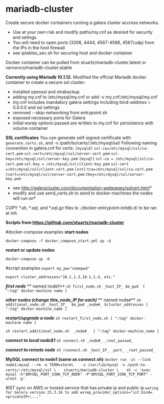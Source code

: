 # mariadb-cluster
Create secure docker containers running a galera cluster accross networks.
* Use at your own risk and modify paths/my.cnf as desired for security and setings.
* You will need to open ports (3306, 4444, 4567-4568, 4567/udp) from the IPs in the host firewall
* see iptables_sec.sh for securing host and docker container

Docker container can be pulled from stuartz/mariadb-cluster:latest or vernonco/mariadb-cluster:stable

**Currently using Mariadb 10.1.12.**
Modified the official Mariadb docker container to create a secure ssl cluster:
* installed openssl and xtrabackup
* adding my.cnf to /etc/mysql/my.cnf or add -v my.cnf:/etc/mysql/my.cnf
* my.cnf  includes mandatory galera settings including bind-address   = 0.0.0.0 and ssl settings
* removed --skip-networking from entrypoint.sh
* exposed necessary ports for Galera
* initial wsrep options passed are written to my.cnf for persistence with volume container

**SSL certificates**
You can generate self-signed certificate with `generate_certs.sh`, and -v /path/to/certs/:/etc/mysql/ssl/
Following naming convention in galera.cnf for certs:
`[mysqld]`
`ssl-ca=/etc/mysql/ssl/ca-cert.pem`
`ssl-cert=/etc/mysql/ssl/server-cert.pem`
`ssl-key=/etc/mysql/ssl/server-key.pem`
`[mysql]`
`ssl-ca = /etc/mysql/ssl/ca-cert.pem`
`ssl-key = /etc/mysql/ssl/client-key.pem`
`ssl-cert =/etc/mysql/ssl/client-cert.pem`
`[sst]`
`tca=/etc/mysql/ssl/ca-cert.pem`
`tcert=/etc/mysql/ssl/server-cert.pem`
`tkey=/etc/mysql/ssl/server-key.pem`
* see http://galeracluster.com/documentation-webpages/sslcert.html*
* modify and use send_certs.sh to send to docker-machines the nodes will run on*

COPY *.sh, *.sql, and *.sql.gz files to ./docker-entrypoint-initdb.d/ to be ran at init.


**Scripts from https://github.com/stuartz/mariadb-cluster**

#docker-compose examples
**start nodes**

`docker-compose -f docker_compose_start.yml up -d`

**restart or update nodes**

`docker-compose up -d`

#script examples
`export my_pw="somepwd"`

`export cluster_addresses="10.1.1.3,10.1.1.4, etc."`

***first node***
** named node1**
`sh first_node.sh _host_IP_ $m_pwd  [ ":tag" docker-machine name ]`

***other nodes (change this_node_IP for each)***
** named node`#`**
`sh additional_node.sh _host_IP_  $m_pwd _node#_ $cluster_addresses [ ":tag" docker-machine_name ]`

***restart/upgrade a node***
`sh restart_first_node.sh [ ":tag" docker-machine name ]`

`sh restart_additional_node.sh  _node#_  [ ":tag" docker-machine_name ]`

***connect to local node$1***
`sh connect.sh _node#_ _root_passwd_`

***connect to remote node***
`sh rconnect.sh _host_IP_ _port_ _root_passwd_`


**MySQL connect to node1 (same as connect.sh)**
`docker run -it --link node1:mysql --rm -e TERM=xterm\`
`	-v /var/lib/mysql -v /path-to-certs/:/etc/mysql/ssl \`
`	stuartz/mariadb-cluster \`
`	sh -c 'exec mysql -h"$MYSQL_PORT_3306_TCP_ADDR" -P"$MYSQL_PORT_3306_TCP_PORT" -uroot -p'`

#IST sync on AWS or hosted service that has private ip and public ip
`wating for Galera version 25.3.16 to add wsrep_provider_options="ist.bind=<privateIP>;..."`
